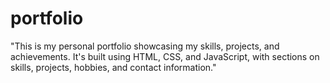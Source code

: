 # portfolio
"This is my personal portfolio showcasing my skills, projects, and achievements. It's built using HTML, CSS, and JavaScript, with sections on skills, projects, hobbies, and contact information."
